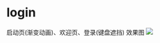 # login
启动页(渐变动画)、欢迎页、登录(键盘遮挡)
效果图
![](https://o3pxzuakz.qnssl.com/image/f/75/e53a004cdff6a4218fc19c66858ef.gif)
